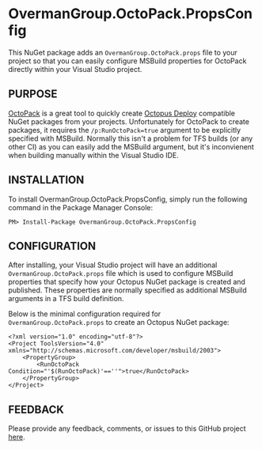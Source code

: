 # OvermanGroup.OctoPack.PropsConfig

This NuGet package adds an `OvermanGroup.OctoPack.props` file to your project so that you can easily configure MSBuild properties for OctoPack directly within your Visual Studio project.

## PURPOSE
[OctoPack][1] is a great tool to quickly create [Octopus Deploy][2] compatible NuGet packages from your projects. Unfortunately for OctoPack to create packages, it requires the `/p:RunOctoPack=true` argument to be explicitly specified with MSBuild. Normally this isn't a problem for TFS builds (or any other CI) as you can easily add the MSBuild argument, but it's inconvienent when building manually within the Visual Studio IDE.

## INSTALLATION
To install OvermanGroup.OctoPack.PropsConfig, simply run the following command in the Package Manager Console:

    PM> Install-Package OvermanGroup.OctoPack.PropsConfig

## CONFIGURATION
After installing, your Visual Studio project will have an additional `OvermanGroup.OctoPack.props` file which is used to configure MSBuild properties that specify how your Octopus NuGet package is created and published. These properties are normally specified as additional MSBuild arguments in a TFS build definition.

Below is the minimal configuration required for `OvermanGroup.OctoPack.props` to create an Octopus NuGet package:
```
<?xml version="1.0" encoding="utf-8"?>
<Project ToolsVersion="4.0" xmlns="http://schemas.microsoft.com/developer/msbuild/2003">
	<PropertyGroup>
		<RunOctoPack Condition="'$(RunOctoPack)'==''">true</RunOctoPack>
	</PropertyGroup>
</Project>
```
## FEEDBACK
Please provide any feedback, comments, or issues to this GitHub project [here][3].

[1]: http://docs.octopusdeploy.com/display/OD/Using+OctoPack
[2]: http://octopusdeploy.com/
[3]: https://github.com/OvermanGroup/OvermanGroup.OctoPack.PropsConfig/issues
